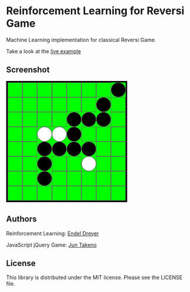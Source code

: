 Reinforcement Learning for Reversi Game
===

Machine Learning implementation for classical Reversi Game.

Take a look at the [live example](http://endel.github.com/jquery.reversi.ai.js)

Screenshot
---

![Reversi Game Screenshot](https://github.com/endel/jquery.reversi.ai.js/raw/master/screenshot.png)


Authors
---

Reinforcement Learning: [Endel Dreyer](https://github.com/endel)

JavaScript jQuery Game: [Jun Takeno](https://github.com/yamitake)

License
---

This library is distributed under the MIT license. Please see the LICENSE file.

